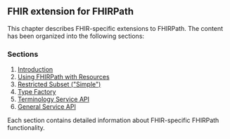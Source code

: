 ## FHIR extension for FHIRPath

This chapter describes FHIR-specific extensions to FHIRPath. The content has been organized into the following sections:

### Sections

1. [Introduction](§14.0-fhir-introduction.md)
2. [Using FHIRPath with Resources](§14.1-using-fhirpath-with-resources.md)
3. [Restricted Subset ("Simple")](§14.2-restricted-subset-simple.md)
4. [Type Factory](§14.3-type-factory.md)
5. [Terminology Service API](§14.4-terminology-service-api.md)
6. [General Service API](§14.5-general-service-api.md)

Each section contains detailed information about FHIR-specific FHIRPath functionality.
